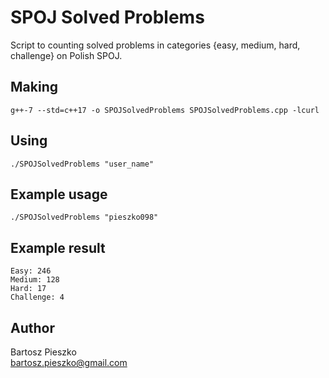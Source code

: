 # SPOJ Solved Problems
Script to counting solved problems in categories {easy, medium, hard, challenge} on Polish SPOJ.

## Making
```
g++-7 --std=c++17 -o SPOJSolvedProblems SPOJSolvedProblems.cpp -lcurl
```

## Using
```
./SPOJSolvedProblems "user_name"
```

## Example usage
```
./SPOJSolvedProblems "pieszko098"
```

## Example result
```
Easy: 246
Medium: 128
Hard: 17
Challenge: 4
```

## Author
Bartosz Pieszko<br/>
bartosz.pieszko@gmail.com
